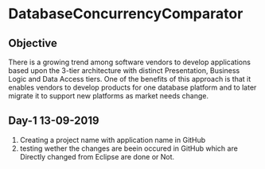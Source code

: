 # DatabaseConcurrencyComparator
 
## Objective
There is a growing trend among software vendors to develop applications based upon the 3-tier architecture with distinct Presentation, Business Logic and Data Access tiers. One of the benefits of this approach is that it enables vendors to develop products for one database platform and to later migrate it to support new platforms as market needs change.

## Day-1 13-09-2019
1. Creating a project name with application name in GitHub
2. testing wether the changes are beein occured in GitHub which are Directly changed from Eclipse are done or Not.
